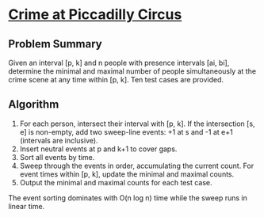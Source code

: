 # [Crime at Piccadilly Circus](https://www.spoj.com/problems/PICAD/)

## Problem Summary
Given an interval [p, k] and n people with presence intervals [ai, bi], determine the minimal and maximal number of people simultaneously at the crime scene at any time within [p, k]. Ten test cases are provided.

## Algorithm
1. For each person, intersect their interval with [p, k]. If the intersection [s, e] is non-empty, add two sweep-line events: +1 at s and -1 at e+1 (intervals are inclusive).
2. Insert neutral events at p and k+1 to cover gaps.
3. Sort all events by time.
4. Sweep through the events in order, accumulating the current count. For event times within [p, k], update the minimal and maximal counts.
5. Output the minimal and maximal counts for each test case.

The event sorting dominates with O(n log n) time while the sweep runs in linear time.
